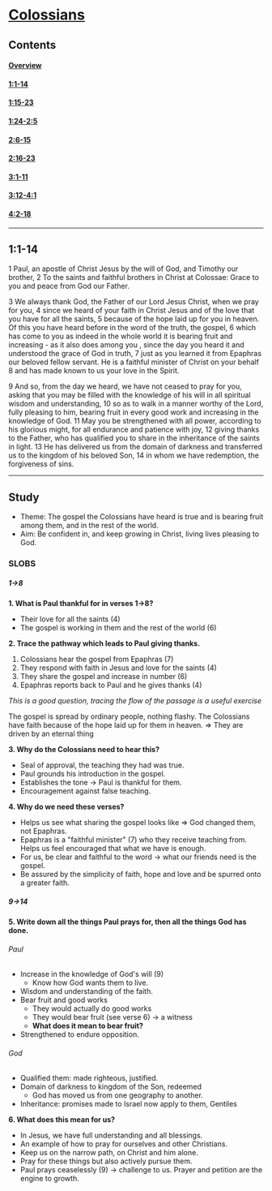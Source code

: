 # [Colossians](Colossians.md)

## Contents
#### [Overview](index.md)
#### [1:1-14](1:1-14.md)
#### [1:15-23](1:15-23.md)
#### [1:24-2:5](1:24-2:5.md)
#### [2:6-15](2:6-15.md)
#### [2:16-23](2:16-23.md)
#### [3:1-11](3:1-11.md)
#### [3:12-4:1](3:12-4:1.md)
#### [4:2-18](4:2-18.md)

-----

## 1:1-14
1   Paul, an apostle of Christ Jesus by the will of God, and Timothy our
brother, 2   To the saints and faithful brothers in Christ at Colossae: Grace
to you and peace from God our Father.

3   We always thank God, the Father of our Lord Jesus Christ, when we pray for
you, 4   since we heard of your faith in Christ Jesus and of the love that you
have for all the saints, 5   because of the hope laid up for you in heaven. Of
this you have heard before in the word of the truth, the gospel, 6   which has
come to you as indeed in the whole world it is bearing fruit and increasing -
as it also does among you , since the day you heard it and understood the grace
of God in truth, 7   just as you learned it from Epaphras our beloved fellow
servant. He is a faithful minister of Christ on your behalf 8   and has made
known to us your love in the Spirit.

9   And so, from the day we heard, we have not ceased to pray for you, asking
that you may be filled with the knowledge of his will in all spiritual wisdom
and understanding, 10  so as to walk in a manner worthy of the Lord, fully
pleasing to him, bearing fruit in every good work and increasing in the
knowledge of God.  11  May you be strengthened with all power, according to his
glorious might, for all endurance and patience with joy, 12  giving thanks to
the Father, who has qualified you to share in the inheritance of the saints in
light.  13  He has delivered us from the domain of darkness and transferred us
to the kingdom of his beloved Son, 14  in whom we have redemption, the
forgiveness of sins.

-----

## Study

* Theme: The gospel the Colossians have heard is true and is bearing fruit
  among them, and in the rest of the world.
* Aim: Be confident in, and keep growing in Christ, living lives pleasing to
  God.

### SLOBS
##### 1->8

**1. What is Paul thankful for in verses 1->8?**

* Their love for all the saints (4)
* The gospel is working in them and the rest of the world (6)


**2. Trace the pathway which leads to Paul giving thanks.**

1. Colossians hear the gospel from Epaphras (7)
2. They respond with faith in Jesus and love for the saints (4)
3. They share the gospel and increase in number (6)
4. Epaphras reports back to Paul and he gives thanks (4)

*This is a good question, tracing the flow of the passage is a useful exercise*

The gospel is spread by ordinary people, nothing flashy.
The Colossians have faith because of the hope laid up for them in heaven. =>
They are driven by an eternal thing


**3. Why do the Colossians need to hear this?**

* Seal of approval, the teaching they had was true.
* Paul grounds his introduction in the gospel.
* Establishes the tone -> Paul is thankful for them.
* Encouragement against false teaching.


**4. Why do we need these verses?**

* Helps us see what sharing the gospel looks like => God changed them, not Epaphras.
* Epaphras is a "faithful minister" (7) who they receive teaching from. Helps
  us feel encouraged that what we have is enough.
* For us, be clear and faithful to the word -> what our friends need is the gospel.
* Be assured by the simplicity of faith, hope and love and be spurred onto a greater faith.

##### 9->14

**5. Write down all the things Paul prays for, then all the things God has done.**

###### Paul
* Increase in the knowledge of God's will (9)
    * Know how God wants them to live.
* Wisdom and understanding of the faith.
* Bear fruit and good works
    * They would actually do good works
    * They would bear fruit (see verse 6) -> a witness
    * **What does it mean to bear fruit?**
* Strengthened to endure opposition.

###### God
* Qualified them: made righteous, justified.
* Domain of darkness to kingdom of the Son, redeemed
    * God has moved us from one geography to another.
* Inheritance: promises made to Israel now apply to them, Gentiles


**6. What does this mean for us?**

* In Jesus, we have full understanding and all blessings.
* An example of how to pray for ourselves and other Christians.
* Keep us on the narrow path, on Christ and him alone.
* Pray for these things but also actively pursue them.
* Paul prays ceaselessly (9) -> challenge to us. Prayer and petition are the
  engine to growth.
